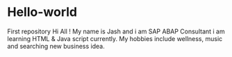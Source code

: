 # Hello-world
First repository 
Hi All ! 
My name is Jash and i am SAP ABAP Consultant i am learning HTML & Java script currently. 
My hobbies include wellness, music and searching new business idea. 
